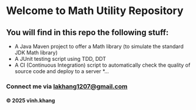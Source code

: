 # Welcome to Math Utility Repository

## You will find in this repo the following stuff:

* A Java Maven project to offer a Math library (to simulate the standard JDK Math library)
* A JUnit testing script using TDD, DDT
* A CI (Continuous Integration) script to automatically check the quality of source code and deploy to a server
*...

### Connect me via lakhang1207@gmail.com
#### &#169; 2025 vĩnh.khang